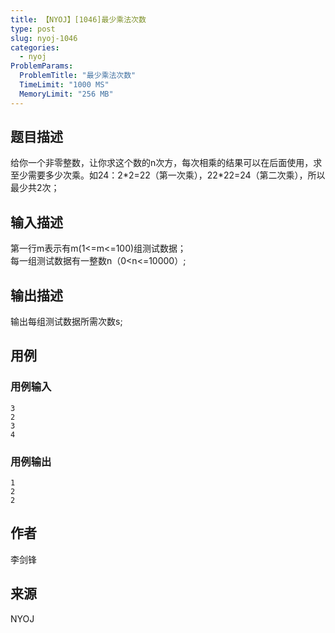 ```yaml
---
title: 【NYOJ】[1046]最少乘法次数
type: post
slug: nyoj-1046
categories:
  - nyoj
ProblemParams:
  ProblemTitle: "最少乘法次数"
  TimeLimit: "1000 MS"
  MemoryLimit: "256 MB"
---
```


## 题目描述

给你一个非零整数，让你求这个数的n次方，每次相乘的结果可以在后面使用，求至少需要多少次乘。如24：2\*2=22（第一次乘），22\*22\=24（第二次乘），所以最少共2次；

## 输入描述

第一行m表示有m(1<=m<=100)组测试数据；  
每一组测试数据有一整数n（0<n<=10000）;

## 输出描述

输出每组测试数据所需次数s;

## 用例

### 用例输入

```
3
2
3
4
```
  

### 用例输出

```
1
2
2
```

## 作者

李剑锋

## 来源

NYOJ
